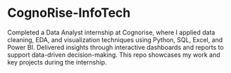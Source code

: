 # CognoRise-InfoTech
Completed a Data Analyst internship at Cognorise, where I applied data cleaning, EDA, and visualization techniques using Python, SQL, Excel, and Power BI. Delivered insights through interactive dashboards and reports to support data-driven decision-making. This repo showcases my work and key projects during the internship.
